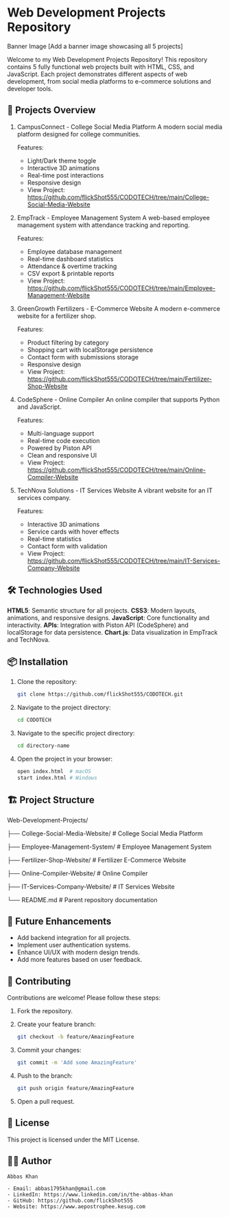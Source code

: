 # Web Development Projects Repository

Banner Image [Add a banner image showcasing all 5 projects]

Welcome to my Web Development Projects Repository! This repository contains 5 fully functional web projects built with HTML, CSS, and JavaScript. Each project demonstrates different aspects of web development, from social media platforms to e-commerce solutions and developer tools.


## 🚀 Projects Overview

1. CampusConnect - College Social Media Platform
    A modern social media platform designed for college communities.
    
    Features:
    - Light/Dark theme toggle
    - Interactive 3D animations
    - Real-time post interactions
    - Responsive design
    - View Project: https://github.com/flickShot555/CODOTECH/tree/main/College-Social-Media-Website


2. EmpTrack - Employee Management System
    A web-based employee management system with attendance tracking and reporting.
    
    Features:
    - Employee database management
    - Real-time dashboard statistics
    - Attendance & overtime tracking
    - CSV export & printable reports
    - View Project: https://github.com/flickShot555/CODOTECH/tree/main/Employee-Management-Website


3. GreenGrowth Fertilizers - E-Commerce Website
    A modern e-commerce website for a fertilizer shop.
    
    Features:
    - Product filtering by category
    - Shopping cart with localStorage persistence
    - Contact form with submissions storage
    - Responsive design
    - View Project: https://github.com/flickShot555/CODOTECH/tree/main/Fertilizer-Shop-Website


4. CodeSphere - Online Compiler
    An online compiler that supports Python and JavaScript.
    
    Features:
    - Multi-language support
    - Real-time code execution
    - Powered by Piston API
    - Clean and responsive UI
    - View Project: https://github.com/flickShot555/CODOTECH/tree/main/Online-Compiler-Website

5. TechNova Solutions - IT Services Website
    A vibrant website for an IT services company.
    
    Features:
    - Interactive 3D animations
    - Service cards with hover effects
    - Real-time statistics
    - Contact form with validation
    - View Project: https://github.com/flickShot555/CODOTECH/tree/main/IT-Services-Company-Website


## 🛠️ Technologies Used

**HTML5**: Semantic structure for all projects.
**CSS3**: Modern layouts, animations, and responsive designs.
**JavaScript**: Core functionality and interactivity.
**APIs**: Integration with Piston API (CodeSphere) and localStorage for data persistence.
**Chart.js**: Data visualization in EmpTrack and TechNova.

## 📦 Installation

1. Clone the repository: 
    ```bash 
    git clone https://github.com/flickShot555/CODOTECH.git
    ```

2. Navigate to the project directory:
    ```bash
    cd CODOTECH
    ```

3. Navigate to the specific project directory:
    ```bash
    cd directory-name
    ```

4. Open the project in your browser:
    ```bash
    open index.html  # macOS
    start index.html # Windows
    ```

## 🏗️ Project Structure

Web-Development-Projects/

├── College-Social-Media-Website/          # College Social Media Platform

├── Employee-Management-System/            # Employee Management System

├── Fertilizer-Shop-Website/               # Fertilizer E-Commerce Website

├── Online-Compiler-Website/               # Online Compiler

├── IT-Services-Company-Website/           # IT Services Website

└── README.md                              # Parent repository documentation

## 🌟 Future Enhancements

- Add backend integration for all projects.
- Implement user authentication systems.
- Enhance UI/UX with modern design trends.
- Add more features based on user feedback.

## 🤝 Contributing
Contributions are welcome! Please follow these steps:

1. Fork the repository.

2. Create your feature branch:
    ```bash
    git checkout -b feature/AmazingFeature
    ```

3. Commit your changes:
    ```bash
    git commit -m 'Add some AmazingFeature'
    ```

4. Push to the branch:
    ```bash
    git push origin feature/AmazingFeature
    ```

5. Open a pull request.


## 📝 License
This project is licensed under the MIT License.


## 🧑‍💻 Author
    Abbas Khan

    - Email: abbas1795khan@gmail.com
    - LinkedIn: https://www.linkedin.com/in/the-abbas-khan
    - GitHub: https://github.com/flickShot555
    - Website: https://www.aepostrophee.kesug.com